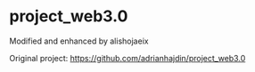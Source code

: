 # project_web3.0

Modified and enhanced by alishojaeix

Original project: https://github.com/adrianhajdin/project_web3.0

